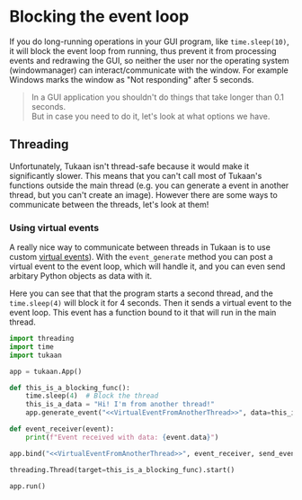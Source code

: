 # Blocking the event loop

If you do long-running operations in your GUI program, like `time.sleep(10)`, it will block the event loop from running, thus prevent it from processing events and redrawing the GUI, so neither the user nor the operating system (windowmanager) can interact/communicate with the window. For example Windows marks the window as "Not responding" after 5 seconds.

> In a GUI application you shouldn't do things that take longer than 0.1 seconds.\
> But in case you need to do it, let's look at what options we have.

## Threading
Unfortunately, Tukaan isn't thread-safe because it would make it significantly slower. This means that you can't call most of Tukaan's functions outside the main thread (e.g. you can generate a event in another thread, but you can't create an image). However there are some ways to communicate between the threads, let's look at them!

### Using virtual events
A really nice way to communicate between threads in Tukaan is to use custom [virtual events](/docs/misc/events#virtual-events)).
With the `event_generate` method you can post a virtual event to the event loop, which will handle it, and you can even send arbitary Python objects as data with it.

Here you can see that that the program starts a second thread, and the `time.sleep(4)` will block it for 4 seconds. Then it sends a virtual event to the event loop. This event has a function bound to it that will run in the main thread.
```python
import threading
import time
import tukaan

app = tukaan.App()

def this_is_a_blocking_func():
    time.sleep(4)  # Block the thread
    this_is_a_data = "Hi! I'm from another thread!"
    app.generate_event("<<VirtualEventFromAnotherThread>>", data=this_is_a_data)

def event_receiver(event):
    print(f"Event received with data: {event.data}")

app.bind("<<VirtualEventFromAnotherThread>>", event_receiver, send_event=True)

threading.Thread(target=this_is_a_blocking_func).start()

app.run()
```